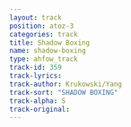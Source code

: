 ```yaml
---
layout: track
position: atoz-3
categories: track
title: Shadow Boxing
name: shadow-boxing
type: ahfow_track
track-id: 359
track-lyrics: 
track-author: Krukowski/Yang
track-sort: "SHADOW BOXING"
track-alpha: S
track-original: 
---
```

